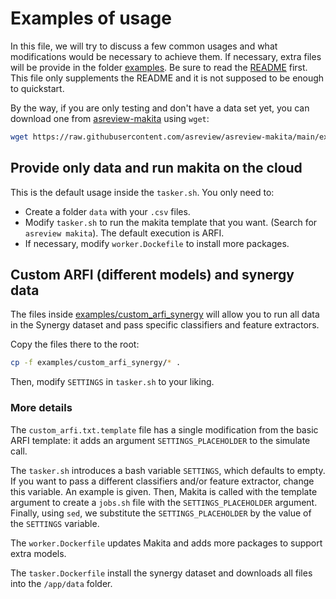 # Examples of usage

In this file, we will try to discuss a few common usages and what modifications would be necessary to achieve them.
If necessary, extra files will be provide in the folder [examples](examples).
Be sure to read the [README](README.md) first.
This file only supplements the README and it is not supposed to be enough to quickstart.

By the way, if you are only testing and don't have a data set yet, you can download one from [asreview-makita](https://raw.githubusercontent.com/asreview/asreview-makita/main/examples/arfi_example/data/ptsd.csv) using `wget`:

```bash
wget https://raw.githubusercontent.com/asreview/asreview-makita/main/examples/arfi_example/data/ptsd.csv
```

## Provide only data and run makita on the cloud

This is the default usage inside the `tasker.sh`.
You only need to:

- Create a folder `data` with your `.csv` files.
- Modify `tasker.sh` to run the makita template that you want. (Search for `asreview makita`). The default execution is ARFI.
- If necessary, modify `worker.Dockefile` to install more packages.

## Custom ARFI (different models) and synergy data

The files inside [examples/custom_arfi_synergy](examples/custom_arfi_synergy/) will allow you to run all data in the Synergy dataset and pass specific classifiers and feature extractors.

Copy the files there to the root:

```bash
cp -f examples/custom_arfi_synergy/* .
```

Then, modify `SETTINGS` in `tasker.sh` to your liking.

### More details

The `custom_arfi.txt.template` file has a single modification from the basic ARFI template: it adds an argument `SETTINGS_PLACEHOLDER` to the simulate call.

The `tasker.sh` introduces a bash variable `SETTINGS`, which defaults to empty.
If you want to pass a different classifiers and/or feature extractor, change this variable.
An example is given. Then, Makita is called with the template argument to create a `jobs.sh` file with the `SETTINGS_PLACEHOLDER` argument.
Finally, using `sed`, we substitute the `SETTINGS_PLACEHOLDER` by the value of the `SETTINGS` variable.

The `worker.Dockerfile` updates Makita and adds more packages to support extra models.

The `tasker.Dockerfile` install the synergy dataset and downloads all files into the `/app/data` folder.
